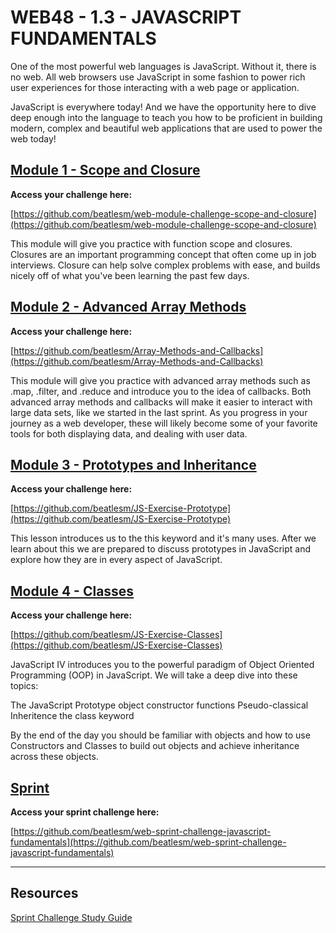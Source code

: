 # WEB48 - 1.3 - JAVASCRIPT FUNDAMENTALS

One of the most powerful web languages is JavaScript. Without it, there is no web. All web browsers use JavaScript in some fashion to power rich user experiences for those interacting with a web page or application.

JavaScript is everywhere today! And we have the opportunity here to dive deep enough into the language to teach you how to be proficient in building modern, complex and beautiful web applications that are used to power the web today!

## [Module 1 - Scope and Closure](https://github.com/beatlesm/web/tree/main/1.3/project131)

**Access your challenge here:**

[https://github.com/beatlesm/web-module-challenge-scope-and-closure](https://github.com/beatlesm/web-module-challenge-scope-and-closure)

This module will give you practice with function scope and closures. Closures are an important programming concept that often come up in job interviews. Closure can help solve complex problems with ease, and builds nicely off of what you've been learning the past few days.

## [Module 2 - Advanced Array Methods](https://github.com/beatlesm/web/tree/main/1.3/project132)

**Access your challenge here:**

[https://github.com/beatlesm/Array-Methods-and-Callbacks](https://github.com/beatlesm/Array-Methods-and-Callbacks)

This module will give you practice with advanced array methods such as .map, .filter, and .reduce and introduce you to the idea of callbacks. Both advanced array methods and callbacks will make it easier to interact with large data sets, like we started in the last sprint. As you progress in your journey as a web developer, these will likely become some of your favorite tools for both displaying data, and dealing with user data.

## [Module 3 - Prototypes and Inheritance](https://github.com/beatlesm/web/tree/main/1.3/project133)

**Access your challenge here:**

[https://github.com/beatlesm/JS-Exercise-Prototype](https://github.com/beatlesm/JS-Exercise-Prototype)

This lesson introduces us to the this keyword and it's many uses. After we learn about this we are prepared to discuss prototypes in JavaScript and explore how they are in every aspect of JavaScript.

## [Module 4 - Classes](https://github.com/beatlesm/web/tree/main/1.3/project134)

**Access your challenge here:**

[https://github.com/beatlesm/JS-Exercise-Classes](https://github.com/beatlesm/JS-Exercise-Classes)

JavaScript IV introduces you to the powerful paradigm of Object Oriented Programming (OOP) in JavaScript. We will take a deep dive into these topics:

The JavaScript Prototype object
constructor functions
Pseudo-classical Inheritence
the class keyword

By the end of the day you should be familiar with objects and how to use Constructors and Classes to build out objects and achieve inheritance across these objects.

## [Sprint](https://github.com/beatlesm/web/tree/main/1.3/sprint13)

**Access your sprint challenge here:**

[https://github.com/beatlesm/web-sprint-challenge-javascript-fundamentals](https://github.com/beatlesm/web-sprint-challenge-javascript-fundamentals)


-------------------------------------------------------------------

## Resources
 
 [Sprint Challenge Study Guide](https://www.notion.so/lambdaschool/Unit-1-Sprint-3-Study-Guide-033a9a00659a4ef98c12eb97e49a6110)


